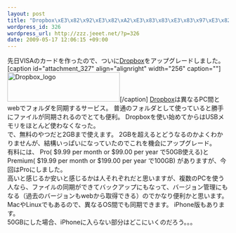 ```yaml
--- 
layout: post
title: "Dropbox\xE3\x82\x92\xE3\x82\xA2\xE3\x83\x83\xE3\x83\x97\xE3\x82\xB0\xE3\x83\xAC\xE3\x83\xBC\xE3\x83\x89"
wordpress_id: 326
wordpress_url: http://zzz.jeeet.net/?p=326
date: 2009-05-17 12:06:15 +09:00
---
```

先日VISAのカードを作ったので、ついに<a href="https://www.getdropbox.com/">Dropbox</a>をアップグレードしました。
[caption id="attachment_327" align="alignright" width="256" caption=""]<a href="https://www.getdropbox.com/"><img src="http://tjun.jp/blog/wp-content/uploads/2009/05/new_logo.png" alt="Dropbox_logo" title="new_logo" width="256" height="67" class="size-full wp-image-327" /></a>[/caption]
<a href="https://www.getdropbox.com/">Dropbox</a>は異なるPC間とwebでフォルダを同期するサービス。
普通のフォルダとして使っていると勝手にファイルが同期されるのでとても便利。
Dropboxを使い始めてからはUSBメモリをほとんど使わなくなった。
<br />
で、無料のやつだと2GBまで使えます。
2GBを超えるとどうなるのかよくわかりませんが、結構いっぱいになっていたのでこれを機会にアップグレード。
<br />
有料には、
Pro( $9.99 per month or $99.00 per year で50GB使える)と
Premium( $19.99 per month or $199.00 per year で100GB)
がありますが、今回はProにしました。
<br />
高いと感じるか安いと感じるかは人それぞれだと思いますが、複数のPCを使う人なら、ファイルの同期ができてバックアップにもなって、バージョン管理にもなる（過去のバージョンもwebから取得できる）のでかなり便利かと思います。
<br />
MacやLinuxでもあるので、異なるOS間でも同期できます。
iPhone版もあります。
<br />
50GBにした場合、iPhoneに入らない部分はどこにいくのだろう。。。
